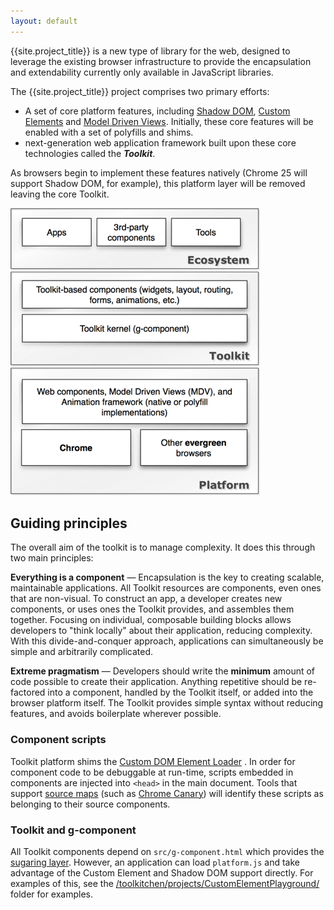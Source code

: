 ```yaml
---
layout: default
---
```


<p class="lead">
{{site.project_title}} is a new type of library for the web, designed to leverage the existing browser infrastructure to provide the encapsulation and extendability currently only available in JavaScript libraries.
</p>

The {{site.project_title}} project comprises two primary efforts:

- A set of core platform features, including [Shadow DOM](/platform/shadow-dom-shim.html), [Custom Elements](/platform/custom-elements.html) and [Model Driven Views](/platform/mdv.html). Initially, these core features will be enabled with a set of polyfills and shims.
-  next-generation web application framework built upon these core technologies called the <strong><em>Toolkit</em></strong>.
</ul>

As browsers begin to implement these features natively (Chrome 25 will support Shadow DOM, for example), this platform layer will be removed leaving the core Toolkit.

<img src="/images/architecture.png" alt="Architecture Diagram" titld="Architecture Diagram">

## Guiding principles

The overall aim of the toolkit is to manage complexity. It does this through two main principles:

**Everything is a component** — Encapsulation is the key to creating scalable, maintainable applications. All Toolkit resources are components, even ones that are non-visual. To construct an app, a developer creates new components, or uses ones the Toolkit provides, and assembles them together. Focusing on individual, composable building blocks allows developers to "think locally" about their application, reducing complexity. With this divide-and-conquer approach, applications can simultaneously be simple and arbitrarily complicated.

**Extreme pragmatism** — Developers should write the **minimum** amount of code possible to create their application. Anything repetitive should be re-factored into a component, handled by the Toolkit itself, or added into the browser platform itself. The Toolkit provides simple syntax without reducing features, and avoids boilerplate wherever possible.

### Component scripts

Toolkit platform shims the <a href="https://dvcs.w3.org/hg/webcomponents/raw-file/tip/explainer/index.html#external-custom-elements-and-decorators">Custom DOM Element Loader</a> . In order for component code to be debuggable at run-time, scripts embedded in components are injected into <code>&lt;head&gt;</code> in the main document. Tools that support <a href="http://www.html5rocks.com/en/tutorials/developertools/sourcemaps/">source maps</a> (such as <a href="https://www.google.com/intl/en/chrome/browser/canary.html">Chrome Canary</a>) will identify these scripts as belonging to their source components.

### Toolkit and g-component

All Toolkit components depend on `src/g-component.html` which provides the [sugaring layer](/toolkit-kernel-explainer.html). However, an application can load `platform.js` and take advantage of the Custom Element and Shadow DOM support directly. For examples of this, see the [/toolkitchen/projects/CustomElementPlayground/](https://github.com/toolkitchen/projects/tree/master/CustomElementsPlayground) folder for examples.


